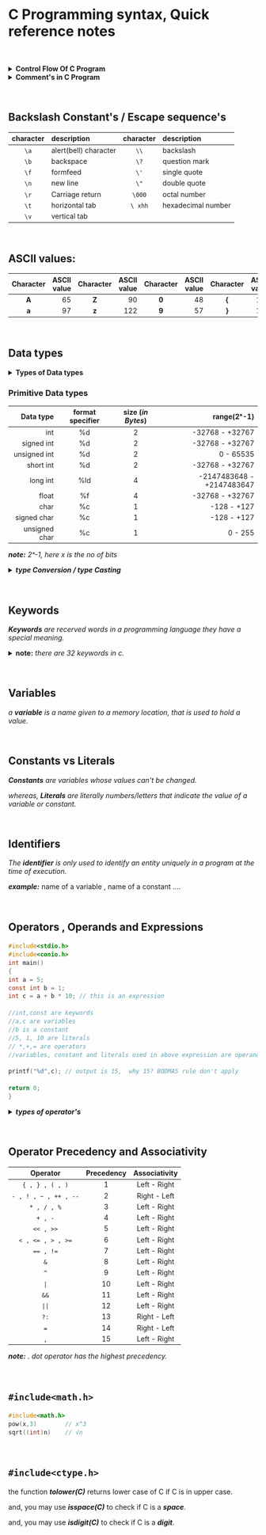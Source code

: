 # C Programming syntax, Quick reference notes 

&nbsp;

<!-- comment in C Program -->
<details>
 <summary><b>Control Flow Of C Program </b></summary>
 <div align="center">
 <img src="images/program_flow.png" width="600"><!-- ![image](images/program_flow.png) -->
 </div>
</details>

<!-- comment in C Program -->
<details>
 <summary><b>Comment's in C Program </b></summary>
<p>
 
  ```C
  // used for single line comment 
  ```
  ```C
  /* used for the
  multi - line comment */
  ```
 </p>
</details>

&nbsp;

## Backslash Constant's / Escape sequence's
| character | description           | character | description           | 
|:---:      |                   :---| :---:     |                   :---|
| ```\a```        | alert(bell) character | ```\\```        | backslash             |
| ```\b```        | backspace             | ```\?```        | question mark         |
| ```\f```        | formfeed              | ```\'```        | single quote          |
| ```\n```        | new line              | ```\"```        | double quote          |
| ```\r```        | Carriage return       | ```\000```      | octal number          |
| ```\t```        | horizontal tab        | ```\ xhh```     | hexadecimal number    |
| ```\v```        | vertical tab          |           |                       |


&nbsp;

## ASCII values:
| Character | ASCII value| Character | ASCII value| Character | ASCII value| Character | ASCII value|
| :---:     |  ---:      | :---:     |  ---:      | :---:     |  ---:      | :---:     |  ---:      |
| **A** | 65| **Z** |  90| **0** | 48| **{** | 123|
|**a** | 97| **z** | 122| **9** | 57| **}** |124|

&nbsp;

## Data types
<details>
 <summary> 
  <b>Types of Data types </b>
 </summary>
 <p>
  
  ### ***Primitive Data types***
  *data type provided by a programming language as a basic building block.*
  <br/>ex: int, char, float
  
  ### ***Derived Data types***
  *those that are defined in terms of other data types.*
  <br/>ex: array, function, pointer
  
  ### ***user defined Data types***
  *those which are developed by programmers by making use primitive and/or derived data types*
  <br/>ex: class, struct, union, enum
  
  ### ***Abstract Data types***
  ex: stack, queue, Linked-list
 </p>
</details>

### Primitive Data types

  | Data type | format specifier | size (_in Bytes_) | range(2ˣ-1)  |
  | ---:      |   :---:          | :---:             |          ---:|
  |int        | %d               | 2                 | -32768  -  +32767|
  |signed int | %d               | 2                 | -32768  -  +32767|
  |unsigned int | %d             | 2                 | 0  -  65535|
  |short int  | %d               | 2                 | -32768  -  +32767|
  |long int   | %ld              | 4                 | -2147483648  -  +2147483647|
  |float      | %f               | 4                 | -32768  -  +32767|
  |char       | %c               | 1                 | -128  -  +127|
  |signed char| %c               | 1                 | -128  -  +127|
  |unsigned char| %c             | 1                 | 0  -  255|
  
  _**note:** 2ˣ-1, here x is the no of bits_ 

<details>
 <summary> <b><em> type Conversion / type Casting </em></b> </summary>
 <p>

  ### ***1. Implicit***
  *automatically done by compiler.*
  
  ### ***2. Explicit***
  _when specified by programer_ <br/>
  ***example:***
  ```C
  Char b = 'a';
  printf("%d",b); // implicit
  d = (int) b ;   // explicit
  ```
  
  ***explanation:*** _d will be having the ASCII value of b i.e d="97" and output will be 97 ._
  
 </p>
</details>


&nbsp;

## Keywords 
_**Keywords** are recerved words in a programming language they have a special meaning._
<details>
 <summary><b>note:</b> <em>there are 32 keywords in c.</em></summary>
 <div align="center">
  <img src="images/C-Keywords-1.1.png">
 </div>
</details>

&nbsp;

## Variables 
_a **variable** is a name given to a memory location, that is used to hold a value._


&nbsp;

## Constants vs Literals
_**Constants** are variables whose values can't be changed._

_whereas, **Literals** are literally numbers/letters that indicate the value of a variable or constant._


&nbsp;

## Identifiers 
_The **identifier** is only used to identify an entity uniquely in a program at the time of execution._

***example:*** name of a variable , name of a constant ....

&nbsp;

## Operators , Operands and Expressions
```C
#include<stdio.h>
#include<conio.h>
int main()
{
int a = 5;
const int b = 1;
int c = a + b * 10; // this is an expression

//int,const are keywords
//a,c are variables 
//b is a constant
//5, 1, 10 are literals
// *,+,= are operators
//variables, constant and literals used in above expression are operands. 

printf("%d",c); // output is 15,  why 15? BODMAS rule don't apply 

return 0;
}
```

<details>
 <summary> <b><em> types of operator's </em></b></summary>
 <p>
  
  <ol>
   <li>
   <details>
    <summary> <b> Unary operators </b> </summary>
   <p>
    
   #### ***1. Unary minus ( - )***
   -(a)  = -a
   <br/>-(-a) = +a

   #### ***2. increment / decrement (++/--)***
   ***example:***
   ```C
   print(a++);     // print a then increment 
   print(++a);     // increment then print a
   print(a--);     // print a then decrement
   print(--a);     // decrement then print a
   ```
   
   
   #### ***3. bitwise Complementation***
   ~(14)  = 1
   
   ~(0)   = 1
   
   #### ***4. Logical not ( ! )***
   ***example:***  !a , means not equal to a. 
    
   </p>
  </details>
  
   </li> 
   <li>
    <details>
     <summary> <b>Binary Operator</b> </summary>
    <p>
      
    #### ***1. Arithmetic***
     
    | operator | example | answer |
    | :---:    |---------|    ---:|
    | + | 3 + 2 | 5 |
    | - | 3 - 2 | 1 |
    | \* | 3 * 2 | 6 |
    | / | 3 / 2 | 1.5 |
    | % | 3 % 2 | 1 |
    
    #### ***2. Relational***
    
    | operator | description |
    | :---:    |-------------|
    | < | less than |
    | > | greater than |
    | <= | less than equal to |
    | >= | greater than equal to |
    | == | equal to |
    | != | not equal to |
    
    #### ***3. Logical***
     
    | operator | description |
    | :---:    |-------------|
    | && | true, if both operands are true|
    | \|\| | true, if either one is true|
    
    ***note:***  **" ! "**  is used as unary operator and is a logical operator, ex: !a  .
    
    #### ***4. Bitwise operators***
    - only used for integer values.
    - firstly break the number(integer value) into its binary.
    
    | operator | description | operator | description |
    | :---:    |-------------| :---:    |-------------|
    | &        | 12 & 6      | ```<<``` | ```5 << 6```|
    |          | 1100 & 0110 |          | ```101<<6```|
    |          | 0100        |          | 101000000   |
    |          | = 4         |          | = 320       |
    | \|       | 12 \| 6     | ```>>``` |```13 >> 3```|
    |          | 1100 \| 0110|          |```1101>>3```|
    |          | 1111        |          |         1   |
    |          | = 15        |          | = 1         |
    | ^ ("XOR")| 13 ^ 10     |          |             |
    |          | 1101^1010   |          |             |
    |          | 0111        |          |             |
    |          |  = 7        |          |             |
    
    #### table for Logical and Bitwise operators
    | a    | b    | a&&b , a&b       | a\|\|b , a\|b    | a^b       | !a        |   ~b      |
    |:---: |:---: |:---:             | :---:            |:---:      |:---:      |:---:      |
    |   0  |  0   |         0        |         0        |  0        |   1       |  1        |
    |   0  |  1   |         0        |         1        |   1       |   1       |  0        |
    |  1   |  0   |         0        |         1        |   1       |   0       |  1        |
    |   1  |   1  |          1       |         1        |   0       |   0       |  0        |
      
    </p>
    </details>
   </li>
  </ol>

&nbsp;

## Ternary operator (?:) "Conditional Operator" 
***syntax:***
```C
n = ((Condition)? value1: value2);
```

_n will get value1 if codition evaluate to true else n will get value2_.
 
&nbsp;

## Assignment operator
```C
i=i+2
i+=2    //same effect as above
x*=y+2
x=x*(y+2) //same effect as above
```

applicable for  +,-,*,/,%,>>,<<,&,^,\| 


&nbsp;

## Comma Operator ( , )
***example:*** 
```C
int a=2, b=4;
```
- evaluated from left to right. returns the rightmost value. 
- this operator has the lowest precedence.
- its important to use ( ) when used in expression.

***example:*** 
```C
sum = ( a=2, b=4 , a+b) ; // sum = 6
```
- this operator is used in for loop also.

***example:*** 
```C
for(i=0;i<10;i++);
```
                   
</details>

&nbsp;

## Operator Precedency and Associativity
| Operator                  | Precedency | Associativity |
|:---:                      |:---:       |:---:          |
|```{ , } , ( , )```        |     1      |  Left - Right |
|```- , ! , ~ , ++ , --```  |     2      |  Right - Left |
|```* , / , %```            |     3      |  Left - Right |
|```+ , -```                |     4      |  Left - Right |
|```<< , >>```              |     5      |  Left - Right |
|```< , <= , > , >=```      |     6      |  Left - Right |
|```== , !=```              |     7      |  Left - Right |
|```&```                    |     8      |  Left - Right |
|```^```                    |     9      |  Left - Right |
|  ```\|```                 |     10     |  Left - Right |
|```&&```                   |     11     |  Left - Right |
|  ```\|\|```               |     12     |  Left - Right |
|```?:```                   |     13     |  Right - Left |
|```=```                    |     14     |  Right - Left |
|```,```                    |     15     |  Left - Right |

***note:*** *.* _dot operator has the highest precedency._


&nbsp;
  
## ```#include<math.h>```
```C
#include<math.h>
pow(x,3)        // x^3
sqrt((int)n)    // √n 
```


&nbsp;

##  ```#include<ctype.h>```
the function ***tolower(C)*** returns lower case of C if C is in upper case.

and, you may use ***isspace(C)*** to check if C is a ***space***.

and, you may use ***isdigit(C)*** to check if C is a ***digit***.

